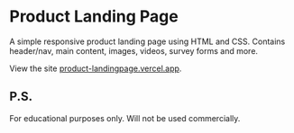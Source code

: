 # Product Landing Page

A simple responsive product landing page using HTML and CSS. Contains header/nav, main content, images, videos, survey forms and more. 

View the site  [product-landingpage.vercel.app]().


## P.S.

For educational purposes only. Will not be used commercially.
